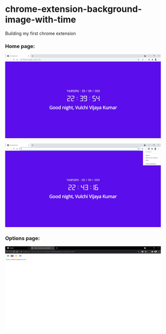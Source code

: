 # chrome-extension-background-image-with-time
Building my first chrome extension 

### Home page:

![image](https://github.com/vulchivijay/chrome-extension-background-image-with-time/blob/main/screenshots/home-page.jpg)


![image](https://github.com/vulchivijay/chrome-extension-background-image-with-time/blob/main/screenshots/extension-icon-with-options.jpg)

### Options page:

![image](https://github.com/vulchivijay/chrome-extension-background-image-with-time/blob/main/screenshots/extension-icon-with-options-page.jpg)